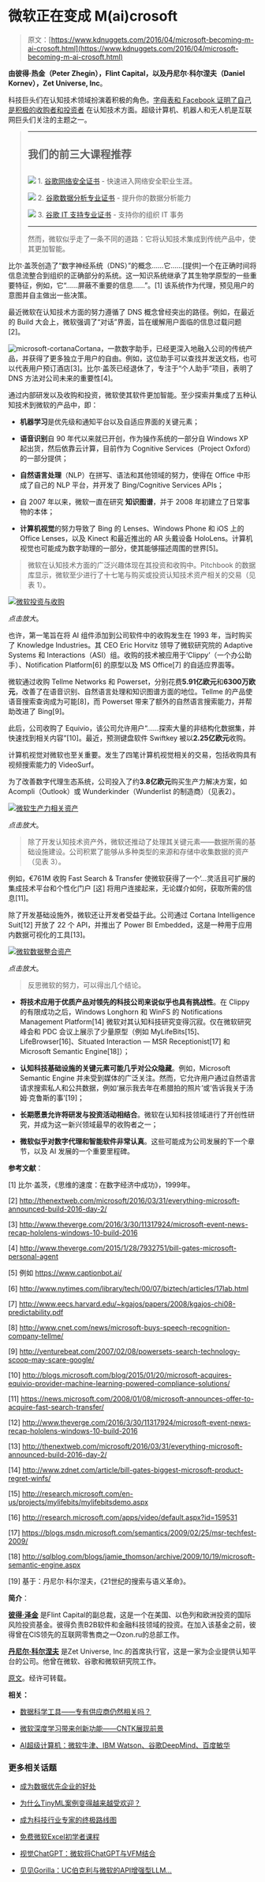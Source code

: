 # 微软正在变成 M(ai)crosoft

> 原文：[https://www.kdnuggets.com/2016/04/microsoft-becoming-m-ai-crosoft.html](https://www.kdnuggets.com/2016/04/microsoft-becoming-m-ai-crosoft.html)

**由彼得·热金（Peter Zhegin），Flint Capital，以及丹尼尔·科尔涅夫（Daniel Kornev），Zet Universe, Inc**。

科技巨头们在认知技术领域扮演着积极的角色。[字母表和 Facebook 证明了自己是积极的收购者和投资者](https://medium.com/friends-of-ai-society/letters-in-an-artificial-intelligence-book-what-investments-of-alphabet-and-facebook-may-say-about-b622b6e00abc) 在认知技术方面。超级计算机、机器人和无人机是互联网巨头们关注的主题之一。

> * * *
> 
> ## 我们的前三大课程推荐
> ## 
> ![](../Images/0244c01ba9267c002ef39d4907e0b8fb.png) 1\. [谷歌网络安全证书](https://www.kdnuggets.com/google-cybersecurity) - 快速进入网络安全职业生涯。
> 
> ![](../Images/e225c49c3c91745821c8c0368bf04711.png) 2\. [谷歌数据分析专业证书](https://www.kdnuggets.com/google-data-analytics) - 提升你的数据分析能力
> 
> ![](../Images/0244c01ba9267c002ef39d4907e0b8fb.png) 3\. [谷歌 IT 支持专业证书](https://www.kdnuggets.com/google-itsupport) - 支持你的组织 IT 事务
> 
> * * *
> 
> 然而，微软似乎走了一条不同的道路：它将认知技术集成到传统产品中，使其更加智能。

比尔·盖茨创造了“数字神经系统（DNS）”的概念……它……[提供]一个在正确时间将信息流整合到组织的正确部分的系统。这一知识系统继承了其生物学原型的一些重要特征，例如，它“……屏蔽不重要的信息……”。[1] 该系统作为代理，预见用户的意图并自主做出一些决策。

最近微软在认知技术方面的努力遵循了 DNS 概念曾经突出的路径。例如，在最近的 Build 大会上，微软强调了“对话”界面，旨在缓解用户面临的信息过载问题[2]。

![microsoft-cortana](../Images/49076ad5d1902f40355de5a8517283fe.png)Cortana，一款数字助手，已经更深入地融入公司的传统产品，并获得了更多独立于用户的自由。例如，这位助手可以查找并发送文档，也可以代表用户预订酒店[3]。比尔·盖茨已经退休了，专注于“个人助手”项目，表明了 DNS 方法对公司未来的重要性[4]。

通过内部研发以及收购和投资，微软使其软件更加智能。至少探索并集成了五种认知技术到微软的产品中，即：

+   **机器学习**是优先级和通知平台以及自适应界面的关键元素；

+   **语音识别**自 90 年代以来就已开创，作为操作系统的一部分自 Windows XP 起出货，然后依靠云计算，目前作为 Cognitive Services（Project Oxford）的一部分提供；

+   **自然语言处理**（NLP）在拼写、语法和其他领域的努力，使得在 Office 中形成了自己的 NLP 平台，并开发了 Bing/Cognitive Services APIs；

+   自 2007 年以来，微软一直在研究 **知识图谱**，并于 2008 年初建立了日常事物的本体；

+   **计算机视觉**的努力导致了 Bing 的 Lenses、Windows Phone 和 iOS 上的 Office Lenses，以及 Kinect 和最近推出的 AR 头戴设备 HoloLens。计算机视觉也可能成为数字助理的一部分，使其能够描述周围的世界[5]。

> 微软在认知技术方面的广泛兴趣体现在其投资和收购中。Pitchbook 的数据库显示，微软至少进行了十七笔与购买或投资认知技术资产相关的交易（见表 1）。

[![微软投资与收购](../Images/cceea9fa83c88f417dbc89d6cb614c6d.png)](https://cdn-images-1.medium.com/max/1200/1*DAq-bVwFJoKlcFTyuOfPjg.png)

*点击放大*。

也许，第一笔旨在将 AI 组件添加到公司软件中的收购发生在 1993 年，当时购买了 Knowledge Industries。其 CEO Eric Horvitz 领导了微软研究院的 Adaptive Systems 和 Interactions（ASI）组。收购的技术被应用于‘Clippy’（一个办公助手）、Notification Platform[6] 的原型以及 MS Office[7] 的自适应界面等。

微软通过收购 Tellme Networks 和 Powerset，分别花费**5.91亿欧元**和**6300万欧元**，改善了在语音识别、自然语言处理和知识图谱方面的地位。Tellme 的产品使语音搜索查询成为可能[8]，而 Powerset 带来了额外的自然语言搜索能力，并帮助改进了 Bing[9]。

此后，公司收购了 Equivio，该公司允许用户“……探索大量的非结构化数据集，并快速找到相关内容”[10]。最近，预测键盘软件 Swiftkey 被以**2.25亿欧元**收购。

计算机视觉对微软也至关重要。发生了四笔计算机视觉相关的交易，包括收购具有视频搜索能力的 VideoSurf。

为了改善数字代理生态系统，公司投入了约**3.8亿欧元**购买生产力解决方案，如 Acompli（Outlook）或 Wunderkinder（Wunderlist 的制造商）（见表2）。

[![微软生产力相关资产](../Images/db151a8cd5a57b7d31bb1fa25f5cac19.png)](https://cdn-images-1.medium.com/max/1200/1*URrLeI0yxFuPFPwb3asvdQ.png)

*点击放大*。

> 除了开发认知技术资产外，微软还推动了处理其关键元素——数据所需的基础设施建设。公司积累了能够从多种类型的来源和存储中收集数据的资产（见表 3）。

例如，€761M 收购 Fast Search & Transfer 使微软获得了一个‘…灵活且可扩展的集成技术平台和个性化门户 [这] 将用户连接起来，无论媒介如何，获取所需的信息[11]。

除了开发基础设施外，微软还让开发者受益于此。公司通过 Cortana Intelligence Suit[12] 开放了 22 个 API，并推出了 Power BI Embedded，这是一种用于应用内数据可视化的工具[13]。

[![微软数据整合资产](../Images/e94289b5e900b0fd60d411f37de17fe9.png)](https://cdn-images-1.medium.com/max/1200/1*bZzgOWeq_X7tzJ8LweI-JA.png)

*点击放大*。

> 反思微软的努力，可以得出几个结论。

+   **将技术应用于优质产品对领先的科技公司来说似乎也具有挑战性**。在 Clippy 的有限成功之后，Windows Longhorn 和 WinFS 的 Notifications Management Platform[14] 微软对其认知科技研究变得沉寂。仅在微软研究峰会和 PDC 会议上展示了少量原型（例如 MyLifeBits[15]、LifeBrowser[16]、Situated Interaction — MSR Receptionist[17] 和 Microsoft Semantic Engine[18]）；

+   **认知科技基础设施的关键元素可能几乎对公众隐藏**。例如，Microsoft Semantic Engine 并未受到媒体的广泛关注。然而，它允许用户通过自然语言请求搜索私人和公共数据，例如‘展示我去年在希腊拍的照片’或‘告诉我关于汤姆·克鲁斯的事’[19]；

+   **长期愿景允许将研发与投资活动相结合**。微软在认知科技领域进行了开创性研究，并成为这一新兴领域最早的收购者之一；

+   **微软似乎对数字代理和智能软件非常认真**。这些可能成为公司发展的下一个章节，以及 AI 发展的一个重要里程碑。

**参考文献**：

[1] 比尔·盖茨，《思维的速度：在数字经济中成功》，1999年。

[2] http://thenextweb.com/microsoft/2016/03/31/everything-microsoft-announced-build-2016-day-2/

[3] http://www.theverge.com/2016/3/30/11317924/microsoft-event-news-recap-hololens-windows-10-build-2016

[4] http://www.theverge.com/2015/1/28/7932751/bill-gates-microsoft-personal-agent

[5] 例如 https://www.captionbot.ai/

[6] http://www.nytimes.com/library/tech/00/07/biztech/articles/17lab.html

[7] http://www.eecs.harvard.edu/~kgajos/papers/2008/kgajos-chi08-predictability.pdf

[8] http://www.cnet.com/news/microsoft-buys-speech-recognition-company-tellme/

[9] http://venturebeat.com/2007/02/08/powersets-search-technology-scoop-may-scare-google/

[10] http://blogs.microsoft.com/blog/2015/01/20/microsoft-acquires-equivio-provider-machine-learning-powered-compliance-solutions/

[11] https://news.microsoft.com/2008/01/08/microsoft-announces-offer-to-acquire-fast-search-transfer/

[12] http://www.theverge.com/2016/3/30/11317924/microsoft-event-news-recap-hololens-windows-10-build-2016

[13] http://thenextweb.com/microsoft/2016/03/31/everything-microsoft-announced-build-2016-day-2/

[14] http://www.zdnet.com/article/bill-gates-biggest-microsoft-product-regret-winfs/

[15] http://research.microsoft.com/en-us/projects/mylifebits/mylifebitsdemo.aspx

[16] http://research.microsoft.com/apps/video/default.aspx?id=159531

[17] https://blogs.msdn.microsoft.com/semantics/2009/02/25/msr-techfest-2009/

[18] http://sqlblog.com/blogs/jamie_thomson/archive/2009/10/19/microsoft-semantic-engine.aspx

[19] 基于：丹尼尔·科尔涅夫，《21世纪的搜索与语义革命》。

**简介**：

**[彼得·泽金](https://twitter.com/peterzhegin)** 是Flint Capital的副总裁，这是一个在美国、以色列和欧洲投资的国际风险投资基金。彼得负责B2B软件和金融科技领域的投资。在加入该基金之前，彼得曾在CIS领先的互联网零售商之一Ozon.ru的总部工作。

**[丹尼尔·科尔涅夫](https://twitter.com/danielko)** 是Zet Universe, Inc.的首席执行官，这是一家为企业提供认知平台的公司。他曾在微软、谷歌和微软研究院工作。

[原文](https://medium.com/friends-of-ai-society/microsoft-is-becoming-m-ai-crosoft-cognitive-technologies-research-and-investments-of-the-software-51271879b8b4)。经许可转载。

**相关：**

+   [数据科学工具——专有供应商仍然相关吗？](/2016/03/data-science-tools-proprietary-vendors-vs-open-source.html)

+   [微软深度学习带来创新功能——CNTK展现前景](/2016/02/microsoft-deep-learning-brings-innovative-features.html)

+   [AI超级计算机：微软牛津、IBM Watson、谷歌DeepMind、百度敏华](/2016/02/ai-supercomputers-microsoft-ibm-watson-google-deepmind-baidu.html)

### 更多相关话题

+   [成为数据优先企业的好处](https://www.kdnuggets.com/2022/07/benefits-becoming-datafirst-enterprise.html)

+   [为什么TinyML案例变得越来越受欢迎？](https://www.kdnuggets.com/2022/10/tinyml-cases-becoming-popular.html)

+   [成为科技行业专家的终极路线图](https://www.kdnuggets.com/the-ultimate-roadmap-to-becoming-specialised-in-the-tech-industry)

+   [免费微软Excel初学者课程](https://www.kdnuggets.com/2022/09/free-microsoft-excel-beginners-course.html)

+   [视觉ChatGPT：微软将ChatGPT与VFM结合](https://www.kdnuggets.com/2023/03/visual-chatgpt-microsoft-combine-chatgpt-vfms.html)

+   [见见Gorilla：UC伯克利与微软的API增强型LLM…](https://www.kdnuggets.com/2023/06/meet-gorilla-uc-berkeley-microsoft-apiaugmented-llm-outperforms-gpt4-chatgpt-claude.html)
